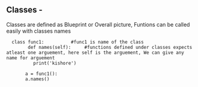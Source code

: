 ## Classes - 
Classes are defined as Blueprint or Overall picture, 
Funtions can be called easily with classes names
 
      class func1:          #func1 is name of the class
            def names(self):     #functions defined under classes expects atleast one arguement, here self is the arguement, We can give any name for arguement
              print('kishore')
                   
           a = func1():
           a.names()
                
